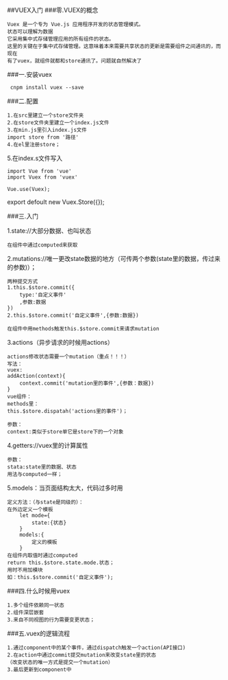 ##VUEX入门
###零.VUEX的概念
	
	Vuex 是一个专为 Vue.js 应用程序开发的状态管理模式。
	状态可以理解为数据
	它采用集中式存储管理应用的所有组件的状态。
	这里的关键在于集中式存储管理。这意味着本来需要共享状态的更新是需要组件之间通讯的，而现在
	有了vuex，就组件就都和store通讯了。问题就自然解决了
###一.安装vuex

	 cnpm install vuex --save
###二.配置
	
	1.在src里建立一个store文件夹
	2.在store文件夹里建立一个index.js文件
	3.在min.js里引入index.js文件
	import store from '路径'
	4.在el里注册store；
5.在index.s文件写入

	import Vue from 'vue'
	import Vuex from 'vuex'

	Vue.use(Vuex);

export defoult new Vuex.Store({});

###三.入门

1.state://大部分数据、也叫状态

	在组件中通过computed来获取
2.mutations://唯一更改state数据的地方（可传两个参数(state里的数据，传过来的参数)）；

	两种提交方式
	1.this.$store.commit({
		type:'自定义事件'
		,参数:数据
	})
	2.this.$store.commit('自定义事件',{参数:数据})

	在组件中用methods触发this.$store.commit来请求mutation
3.actions（异步请求的时候用actions）
	
	actions修改状态需要一个mutation（重点！！！）
	写法：
	vuex:
	addAction(context){
		context.commit('mutation里的事件',{参数：数据})	
	}	
	vue组件：
	methods里：
	this.$store.dispatah('actions里的事件')；
	
	参数：
	context:类似于store单它是store下的一个对象

4.getters://vuex里的计算属性

	参数：
	stata:state里的数据、状态
	用法与computed一样；

5.models：当页面结构太大，代码过多时用

	定义方法：（与state是同级的）：
	在外边定义一个模板
		let mode={
			state:{状态}
		}
		models:{
			定义的模板
		}
	在组件内取值时通过computed
	return this.$store.state.mode.状态；
	用时不用加模块
	如：this.$store.commit('自定义事件');

###四.什么时候用vuex

	1.多个组件依赖同一状态
	2.组件深层嵌套
	3.来自不同视图的行为需要变更状态；

###五.vuex的逻辑流程

	1.通过component中的某个事件，通过dispatch触发一个action(API接口)
	2.在action中通过commit提交mutation来改变state里的状态
	（改变状态的唯一方式是提交一个mutation）
	3.最后更新到component中